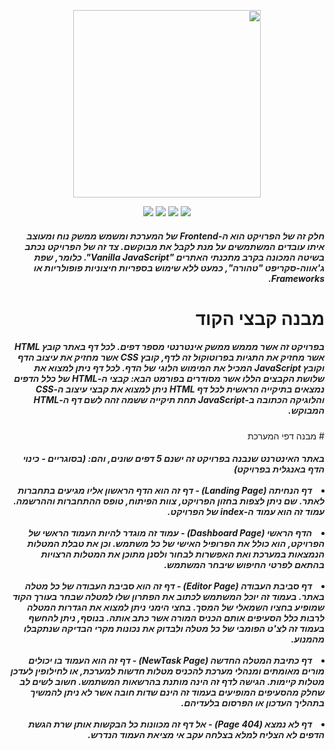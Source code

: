 <div dir="rtl">
  <p align="center">
    <a href="https://asmlearn.com/"><img src="https://i.imagesup.co/images2/7cc15a79a6eb9cb1c4e4b2051827d9372db25a11.png" width="300"></a>
  </p>
  <p align="center">
   <a href="https://firebase.google.com/docs/web/setup?authuser=0#from-the-cdn/"><img src="https://img.shields.io/badge/Firebase-v7.19.0-blue"></a>
   <a href="https://nodejs.org/en/docs/"><img src="https://img.shields.io/badge/HTML-5-yellow"></a>
   <a href="https://expressjs.com/"><img src="https://img.shields.io/badge/jQuery-v3.5.1-green"></a>
    <a href="https://expressjs.com/"><img src="https://img.shields.io/badge/Bootstrap-v3.3.4-purple"></a>
</p>
  <h5> 
    חלק זה של הפרויקט הוא ה-Frontend של המערכת ומשמש ממשק נוח ומעוצב איתו עובדים המשתמשים על מנת לקבל את מבוקשם. צד זה של הפרויקט נכתב בשיטה המכונה בקרב מתכנתי האתרים "Vanilla JavaScript". כלומר, שפת ג'אווה-סקריפט "טהורה", כמעט ללא שימוש בספריות חיצוניות פופולריות או Frameworks.
 </h5>
  
  # מבנה קבצי הקוד
  <h5> 
  בפרויקט זה אשר מממש ממשק אינטרנטי מספר דפים. לכל דף באתר קובץ HTML אשר מחזיק את התגיות בפרוטוקול זה לדף, קובץ CSS אשר מחזיק את עיצוב הדף וקובץ JavaScript המכיל את המימוש הלוגי של הדף.
  לכל דף ניתן למצוא את שלושת הקבצים הללו אשר מסודרים בפורמט הבא:
  קבצי ה-HTML של כלל הדפים נמצאים בתיקייה הראשית
  לכל דף HTML ניתן למצוא את קבצי עיצוב ה-CSS והלוגיקה הכתובה ב-JavaScript תחת תיקייה ששמה זהה לשם דף ה-HTML המבוקש.
 </h5>
  # מבנה דפי המערכת
  
  <h5>
    <span>באתר האינטרנט שנבנה בפרויקט זה ישנם 5 דפים שונים, והם: (בסוגריים - כינוי הדף באנגלית בפרויקט)</span>
    </br>
    </br>
    <li>דף הנחיתה (Landing Page) - דף זה הוא הדף הראשון אליו מגיעים בתחברות לאתר. שם ניתן לצפות בחזון הפרויקט, צוות הפיתוח, טופס ההתחברות וההרשמה. עמוד זה הוא עמוד ה-index של הפרויקט.</li>
  </br>
   <li>הדף הראשי (Dashboard Page) - עמוד זה מוגדר להיות העמוד הראשי של הפרויקט, הוא כולל את הפרופיל האישי של כל משתמש. וכן את טבלת המטלות הנמצאות במערכת ואת האפשרות לבחור ולסנן מתוכן את המטלות הרצויות בהתאם לפרטי החיפוש שיבחר המשתמש.</li>
  </br>
   <li>דף סביבת העבודה (Editor Page) - דף זה הוא סביבת העבודה של כל מטלה באתר. בעמוד זה יוכל המשתמש לכתוב את הפתרון שלו למטלה שבחר בעורך הקוד שמופיע בחציו השמאלי של המסך. בחצי הימני ניתן למצוא את הגדרות המטלה לרבות כלל הסעיפים אותם הכניס המורה אשר כתב אותה. בנוסף, ניתן להחשף בעמוד זה לצ'ט הפומבי של כל מטלה ולבדוק את נכונות מקרי הבדיקה שנתקבלו מהמנוע.</li>
  </br>
   <li>דף כתיבת המטלה החדשה (NewTask Page) - דף זה הוא העמוד בו יכולים מורים מאומתים ומנהלי מערכת להכניס מטלות חדשות למערכת, או לחילופין לעדכן מטלות קיימות. הגישה לדף זה הינה מותנת בהרשאות המשתמש. חשוב לשים לב שחלק מהסעיפים המופיעים בעמוד זה הינם שדות חובה אשר לא ניתן להמשיך בתהליך העדכון או הפרסום בלעדיהם.</li>
  </br>
  <li>דף לא נמצא (404 Page) - אל דף זה מכוונות כל הבקשות אותן שרת הגשת הדפים לא הצליח למלא בצלחה עקב אי מציאת העמוד הנדרש.</li>
  </br>
  </h5>
</div>

